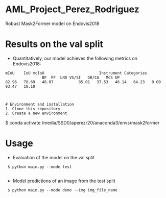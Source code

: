 # AML_Project_Perez_Rodriguez

Robust Mask2Former model on Endovis2018


# Results on the val split

* Quantitatively, our model achieves the following metrics on Endovis2018:

```
mIoU	IoU	mcIoU	                     Instrument Categories						
				BF	PF	LND	VS/SI	GR/CA	MCS	UP
82.96	78.69	48.07	        85.01	37.53	46.14	64.23	0.00	93.47	10.10



# Environment and installation
1. Clone this repository 
2. Create a new environment
```
 $ conda activate /media/SSD0/aperezr20/anaconda3/envs/mask2former

# Usage

* Evaluation of the model on the val split
```
 $ python main.py --mode test
 
```

* Model predictions of an image from the test split
```
 $ python main.py --mode demo --img img_file_name
 
```

